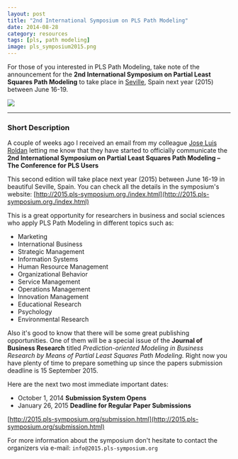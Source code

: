 ```yaml
---
layout: post
title: "2nd International Symposium on PLS Path Modeling"
date: 2014-08-28
category: resources
tags: [pls, path modeling]
image: pls_symposium2015.png
---
```


For those of you interested in PLS Path Modeling, take note of the announcement 
for the **2nd International Symposium on Partial Least Squares Path Modeling** 
to take place in [Seville](http://www.visitasevilla.es/en), Spain next year (2015) between June 16-19.

<!--more-->

<a href="http://2015.pls-symposium.org./index.html" target="_blank"><img src="{{ site.baseurl }}/images/blog/pls_symposium2015.png"></a>

<hr/>


### Short Description

A couple of weeks ago I received an email from my colleague [Jose Luis Roldan](http://personal.us.es/jlroldan/Sitio_web/Index.html) letting me know that 
they have started to officially communicate the 
**2nd International Symposium on Partial Least Squares Path Modeling – The Conference for PLS Users** 

This second edition will take place next year (2015) between June 16-19 in beautiful Seville, Spain. 
You can check all the details in the symposium's website: [http://2015.pls-symposium.org./index.html](http://2015.pls-symposium.org./index.html)


This is a great opportunity for researchers in business and social sciences who 
apply PLS Path Modeling in different topics such as:

- Marketing
- International Business
- Strategic Management
- Information Systems
- Human Resource Management
- Organizational Behavior
- Service Management
- Operations Management
- Innovation Management
- Educational Research
- Psychology
- Environmental Research

Also it's good to know that there will be some great publishing opportunities. 
One of them will be a special issue of the **Journal of Business Research** 
titled *Prediction-oriented Modeling in Business Research by Means of Partial Least Squares Path Modeling.* 
Right now you have plenty of time to prepare something up since the papers 
submission deadline is 15 September 2015.

Here are the next two most immediate important dates:

- October 1, 2014 **Submission System Opens**
- January 26, 2015 **Deadline for Regular Paper Submissions**

[http://2015.pls-symposium.org/submission.html](http://2015.pls-symposium.org/submission.html) 

For more information about the symposium don't hesitate to contact the organizers 
via e-mail: ```info@2015.pls-symposium.org```